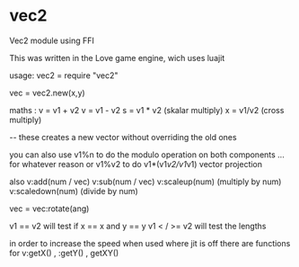# vec2
Vec2 module using FFI

This was written in the Love game engine, wich uses luajit

usage:
vec2 = require "vec2"

vec = vec2.new(x,y)

maths : 
v = v1 + v2
v = v1 - v2
s = v1 * v2 (skalar multiply)
x = v1/v2 (cross multiply)

-- these creates a new vector without overriding the old ones

you can also use
v1%n to do the modulo operation on both components ... for whatever reason
or v1%v2 to do v1*(v1*v2/v1*v1) vector projection

also
v:add(num / vec)
v:sub(num / vec)
v:scaleup(num) (multiply by num)
v:scaledown(num) (divide by num)

vec = vec:rotate(ang)

v1 == v2 will test if x == x and y == y 
v1 < / >= v2 will test the lengths 

in order to increase the speed when used where jit is off there are functions for
v:getX() , :getY() , getXY()
